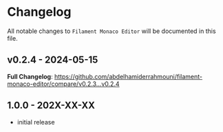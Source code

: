 # Changelog

All notable changes to `Filament Monaco Editor` will be documented in this file.

## v0.2.4 - 2024-05-15

**Full Changelog**: https://github.com/abdelhamiderrahmouni/filament-monaco-editor/compare/v0.2.3...v0.2.4

## 1.0.0 - 202X-XX-XX

- initial release

